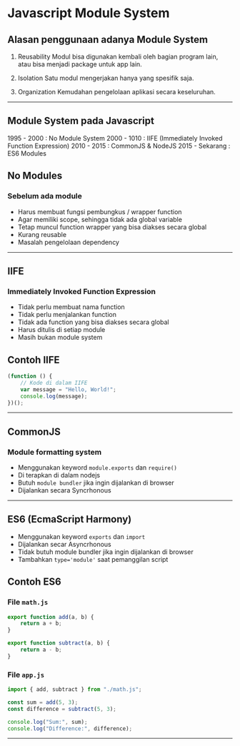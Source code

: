 # Javascript Module System

## Alasan penggunaan adanya Module System

1. Reusability
   Modul bisa digunakan kembali oleh bagian program lain, atau bisa menjadi package untuk app lain.

2. Isolation
   Satu modul mengerjakan hanya yang spesifik saja.

3. Organization
   Kemudahan pengelolaan aplikasi secara keseluruhan.

---

## Module System pada Javascript

1995 - 2000 : No Module System
2000 - 1010 : IIFE (Immediately Invoked Function Expression)
2010 - 2015 : CommonJS & NodeJS
2015 - Sekarang : ES6 Modules

## No Modules

### Sebelum ada module

- Harus membuat fungsi pembungkus / wrapper function
- Agar memiliki scope, sehingga tidak ada global variable
- Tetap muncul function wrapper yang bisa diakses secara global
- Kurang reusable
- Masalah pengelolaan dependency

---

## IIFE

### Immediately Invoked Function Expression

- Tidak perlu membuat nama function
- Tidak perlu menjalankan function
- Tidak ada function yang bisa diakses secara global
- Harus ditulis di setiap module
- Masih bukan module system

## Contoh IIFE

```javascript
(function () {
	// Kode di dalam IIFE
	var message = "Hello, World!";
	console.log(message);
})();
```

---

## CommonJS

### Module formatting system

- Menggunakan keyword `module.exports` dan `require()`
- Di terapkan di dalam nodejs
- Butuh `module bundler` jika ingin dijalankan di browser
- Dijalankan secara Syncrhonous

---

## ES6 (EcmaScript Harmony)

- Menggunakan keyword `exports` dan `import`
- Dijalankan secar Asyncrhonous
- Tidak butuh module bundler jika ingin dijalankan di browser
- Tambahkan `type='module'` saat pemanggilan script

## Contoh ES6

### File `math.js`

```javascript
export function add(a, b) {
	return a + b;
}

export function subtract(a, b) {
	return a - b;
}
```

### File `app.js`

```javascript
import { add, subtract } from "./math.js";

const sum = add(5, 3);
const difference = subtract(5, 3);

console.log("Sum:", sum);
console.log("Difference:", difference);
```

---
